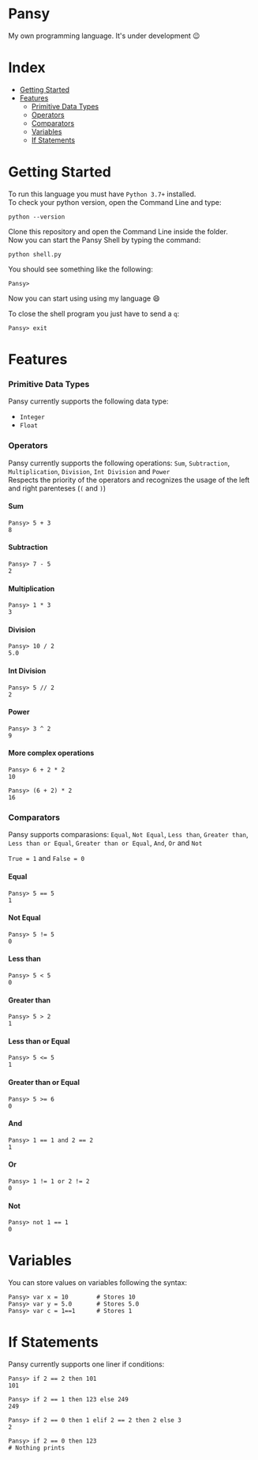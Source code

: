 # Pansy

My own programming language. It's under development :wink:

Index
=====
* [Getting Started](https://github.com/andrefpoliveira/Pansy/blob/master/README.md#getting-started)
* [Features](https://github.com/andrefpoliveira/Pansy/blob/master/README.md#features)
  * [Primitive Data Types](https://github.com/andrefpoliveira/Pansy/blob/master/README.md#primitive-data-types)
  * [Operators](https://github.com/andrefpoliveira/Pansy/blob/master/README.md#operators)
  * [Comparators](https://github.com/andrefpoliveira/Pansy/blob/master/README.md#comparators)
  * [Variables](https://github.com/andrefpoliveira/Pansy/blob/master/README.md#variables)
  * [If Statements](https://github.com/andrefpoliveira/Pansy/blob/master/README.md#if-statements)

Getting Started
===============
To run this language you must have ```Python 3.7+``` installed.  
To check your python version, open the Command Line and type:

```
python --version
```

Clone this repository and open the Command Line inside the folder.  
Now you can start the Pansy Shell by typing the command:  

```
python shell.py
```

You should see something like the following:

```
Pansy> 
```

Now you can start using using my language :smile:

To close the shell program you just have to send a ```q```:
```
Pansy> exit
```

Features
==========
### Primitive Data Types
Pansy currently supports the following data type:
* ```Integer```
* ```Float```

### Operators
Pansy currently supports the following operations: ```Sum```, ```Subtraction```, ```Multiplication```, ```Division```, ```Int Division``` and ```Power```  
Respects the priority of the operators and recognizes the usage of the left and right parenteses (```(``` and ```)```)

#### Sum
```
Pansy> 5 + 3
8
```
#### Subtraction
```
Pansy> 7 - 5
2
```
#### Multiplication
```
Pansy> 1 * 3
3
```
#### Division
```
Pansy> 10 / 2
5.0
```
#### Int Division
```
Pansy> 5 // 2
2
```
#### Power
```
Pansy> 3 ^ 2
9
```
#### More complex operations
```
Pansy> 6 + 2 * 2
10

Pansy> (6 + 2) * 2
16
```

### Comparators
Pansy supports comparasions: ```Equal```, ```Not Equal```, ```Less than```, ```Greater than```, ```Less than or Equal```, ```Greater than or Equal```, ```And```, ```Or``` and ```Not```  

```True = 1``` and ```False = 0```
#### Equal
```
Pansy> 5 == 5
1
```
#### Not Equal
```
Pansy> 5 != 5
0
```
#### Less than
```
Pansy> 5 < 5
0
```
#### Greater than
```
Pansy> 5 > 2
1
```
#### Less than or Equal
```
Pansy> 5 <= 5
1
```
#### Greater than or Equal
```
Pansy> 5 >= 6
0
```
#### And
```
Pansy> 1 == 1 and 2 == 2
1
```
#### Or
```
Pansy> 1 != 1 or 2 != 2
0
```
#### Not
```
Pansy> not 1 == 1
0
```

Variables
=========
You can store values on variables following the syntax:
```
Pansy> var x = 10        # Stores 10
Pansy> var y = 5.0       # Stores 5.0
Pansy> var c = 1==1      # Stores 1
```

If Statements
=============
Pansy currently supports one liner if conditions:
```
Pansy> if 2 == 2 then 101
101

Pansy> if 2 == 1 then 123 else 249
249

Pansy> if 2 == 0 then 1 elif 2 == 2 then 2 else 3
2

Pansy> if 2 == 0 then 123
# Nothing prints
```